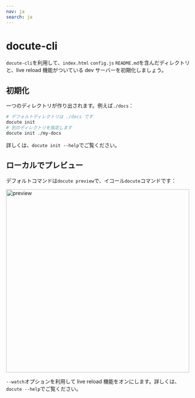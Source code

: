 ```yaml
---
nav: ja
search: ja
---
```


# docute-cli

`docute-cli`を利用して、`index.html` `config.js` `README.md`を含んだディレクトリと、live reload 機能がついている dev サーバーを初期化しましょう。

## 初期化

一つのディレクトリが作り出されます。例えば`./docs`：

```bash
# デフォルトディレクトリは ./docs です
docute init
# 別のディレクトリを指定します
docute init ./my-docs
```

詳しくは、`docute init --help`でご覧ください。

## ローカルでプレビュー

デフォルトコマンドは`docute preview`で、イコール`docute`コマンドです：

<img src="./assets/command-preview.png" alt="preview" width="500">

`--watch`オプションを利用して live reload 機能をオンにします。詳しくは、`docute --help`でご覧ください。
